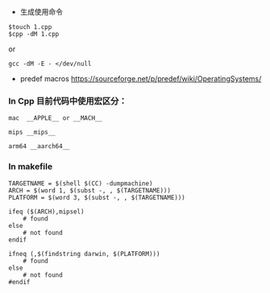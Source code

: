 
* 生成使用命令
```
$touch 1.cpp
$cpp -dM 1.cpp 
```

or

```
gcc -dM -E - </dev/null
```

* predef macros https://sourceforge.net/p/predef/wiki/OperatingSystems/


### In Cpp 目前代码中使用宏区分：
```
mac  __APPLE__ or __MACH__

mips __mips__

arm64 __aarch64__
```
### In makefile 
```
TARGETNAME = $(shell $(CC) -dumpmachine)
ARCH = $(word 1, $(subst -, , $(TARGETNAME)))
PLATFORM = $(word 3, $(subst -, , $(TARGETNAME)))

ifeq ($(ARCH),mipsel)
	# found 
else
	# not found
endif

ifneq (,$(findstring darwin, $(PLATFORM)))
	# found
else
	# not found
#endif

```